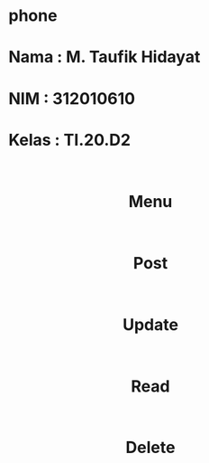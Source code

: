# phone

<div align="left">
  <h1>Nama  : M. Taufik Hidayat</h1>
  <h1>NIM   : 312010610</h1>
  <h1>Kelas : TI.20.D2 </h1>
</div>

<br>
<div align="center">
  <h1>Menu</h1>
  <img src="menu(2).jpeg" alt="">
</div>

<br>

<div align="center">
  <h1>Post</h1>
  <img src="post.jpeg" alt="">
</div>

<br>

<div align="center">
  <h1>Update</h1>
  <img src="update.jpeg" alt="">
</div>

<br>

<div align="center">
  <h1>Read</h1>
  <img src="read.jpeg" alt="">
</div>

<br>

<div align="center">
  <h1>Delete</h1>
  <img src="delete.jpeg" alt="">
</div>

